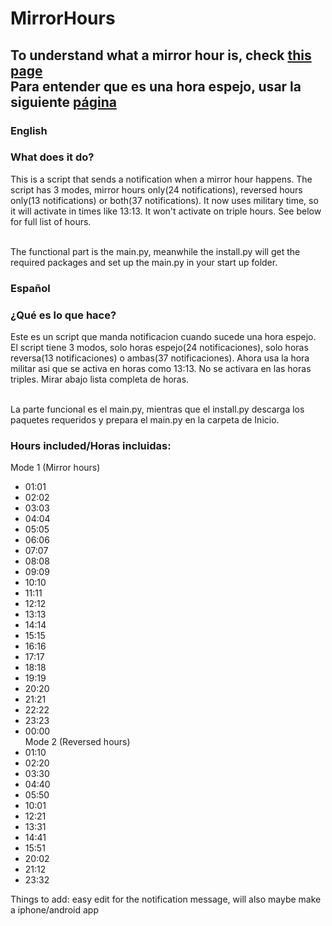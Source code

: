 # MirrorHours
## To understand what a mirror hour is, check [this page](https://www.mirrorhour.com/) <br/>Para entender que es una hora espejo, usar la siguiente [página](https://www.mirrorhour.com/)
### English
### What does it do?

This is a script that sends a notification when a mirror hour happens. The script has 3 modes, mirror hours only(24 notifications), reversed hours only(13 notifications) or both(37 notifications). It now uses military time, so it will activate in times like 13:13. It won't activate on triple hours. See below for full list of hours. 
<br/><br/>

The functional part is the main.py, meanwhile the install.py will get the required packages and set up the main.py in your start up folder.

### Español
### ¿Qué es lo que hace?

Este es un script que manda notificacion cuando sucede una hora espejo. El script tiene 3 modos, solo horas espejo(24 notificaciones), solo horas reversa(13 notificaciones) o ambas(37 notificaciones). Ahora usa la hora militar asi que se activa en horas como 13:13. No se activara en las horas triples. Mirar abajo lista completa de horas.
<br/><br/>

La parte funcional es el main.py, mientras que el install.py descarga los paquetes requeridos y prepara el main.py en la carpeta de Inicio.
<br/>
### Hours included/Horas incluidas:
Mode 1 (Mirror hours)
- 01:01
- 02:02
- 03:03
- 04:04
- 05:05
- 06:06
- 07:07
- 08:08
- 09:09
- 10:10
- 11:11
- 12:12
- 13:13
- 14:14
- 15:15
- 16:16
- 17:17
- 18:18
- 19:19
- 20:20
- 21:21
- 22:22
- 23:23
- 00:00
<br/>Mode 2 (Reversed hours)
- 01:10
- 02:20
- 03:30
- 04:40
- 05:50
- 10:01
- 12:21
- 13:31
- 14:41
- 15:51
- 20:02
- 21:12
- 23:32


Things to add:  easy edit for the notification message, will also maybe make a iphone/android app
